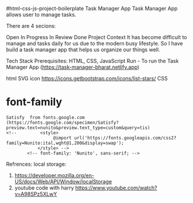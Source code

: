 #html-css-js-project-boilerplate
Task Manager App
Task Manager App allows user to manage tasks.

There are 4 secions:

Open
In Progress
In Review
Done
Project Context It has become difficult to manage and tasks daily for us due to the modern busy lifestyle. So I have build a task manager app that helps us organize our things well.

Tech Stack Prerequisites:
HTML, CSS, JavaScript
Run -
To run the Task Manager App (https://task-manager-bharat.netlify.app)

html
SVG icon
https://icons.getbootstrap.com/icons/list-stars/
CSS
# font-family
    Satisfy  from fonts.google.com     (https://fonts.google.com/specimen/Satisfy?preview.text=nunito&preview.text_type=custom&query=tis)
    <!--         <style>
                      @import url('https://fonts.googleapis.com/css2?family=Nunito:ital,wght@1,200&display=swap');
                </style> -->
            <!-- font-family: 'Nunito', sans-serif; -->
Refrences:
local storage:
1. https://developer.mozilla.org/en-US/docs/Web/API/Window/localStorage 
2. youtube code with harry https://www.youtube.com/watch?v=A98SPz5XLwY

